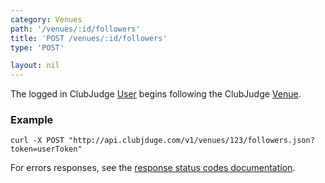 ```yaml
---
category: Venues
path: '/venues/:id/followers'
title: 'POST /venues/:id/followers'
type: 'POST'

layout: nil
---
```


The logged in ClubJudge [User](#/user-model) begins following the ClubJudge [Venue](#/venue-model).

### Example

```
curl -X POST "http://api.clubjduge.com/v1/venues/123/followers.json?token=userToken"
```

For errors responses, see the [response status codes documentation](#/response-status-codes).
